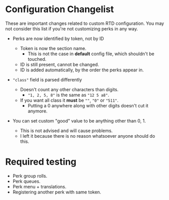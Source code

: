 # Configuration Changelist
These are important changes related to custom RTD configuration.
You may not consider this list if you're not customizing perks in any way.

* Perks are now identified by token, not by ID
	* Token is now the section name.
		* This is not the case in **default** config file, which shouldn't be touched.
	* ID is still present, cannot be changed.
	* ID is added automatically, by the order the perks appear in.

* `"class"` field is parsed differently
	* Doesn't count any other characters than digits.
		* `"1, 2, 5, 8"` is the same as `"12 5 a8"`.
	* If you want all class it **must** be `""`, `"0"` or `"511"`.
		* Putting a 0 anywhere along with other digits doesn't cut it anymore.

* You can set custom "good" value to be anything other than 0, 1.
	* This is not advised and will cause problems.
	* I left it because there is no reason whatsoever anyone should do this.

# Required testing

* Perk group rolls.
* Perk queues.
* Perk menu + translations.
* Registering another perk with same token.
